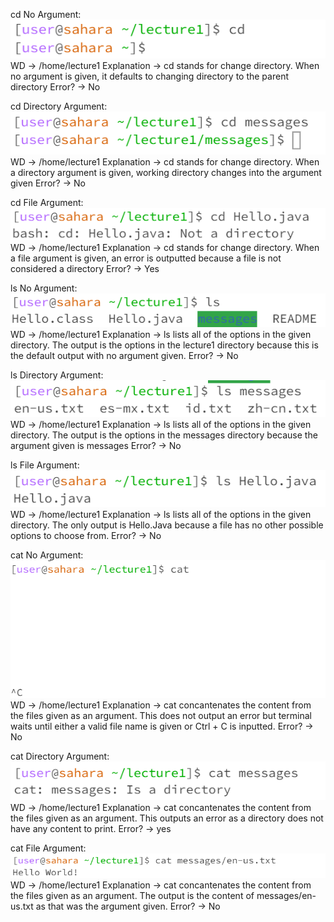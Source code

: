 cd No Argument:
![Image](cdNoArg.png)
WD -> /home/lecture1
Explanation -> cd stands for change directory. When no argument is given, it defaults to changing directory to the parent directory
Error? -> No

cd Directory Argument:
![Image](cdDirArg.png)
WD -> /home/lecture1
Explanation -> cd stands for change directory. When a directory argument is given, working directory changes into the argument given
Error? -> No

cd File Argument:
![Image](cdFileArg.png)
WD -> /home/lecture1
Explanation ->  cd stands for change directory. When a file argument is given, an error is outputted because a file is not considered a directory
Error? -> Yes

ls No Argument:
![Image](lsNoArg.png)
WD -> /home/lecture1
Explanation -> ls lists all of the options in the given directory. The output is the options in the lecture1 directory because this is the default output with no argument given.
Error? -> No

ls Directory Argument:
![Image](lsDirArg.png)
WD -> /home/lecture1
Explanation -> ls lists all of the options in the given directory. The output is the options in the messages directory because the argument given is messages
Error? -> No

ls File Argument:
![Image](lsFileArg.png)
WD -> /home/lecture1
Explanation -> ls lists all of the options in the given directory. The only output is Hello.Java because a file has no other possible options to choose from.
Error? -> No

cat No Argument:
![Image](catNoArg.png)
WD -> /home/lecture1
Explanation -> cat concantenates the content from the files given as an argument. This does not output an error but terminal waits until either a valid file name is given or Ctrl + C is inputted.
Error? -> No

cat Directory Argument:
![Image](catDirArg.png)
WD -> /home/lecture1
Explanation -> cat concantenates the content from the files given as an argument. This outputs an error as a directory does not have any content to print.
Error? -> yes

cat File Argument:
![Image](catFileArg.png)
WD -> /home/lecture1
Explanation -> cat concantenates the content from the files given as an argument. The output is the content of messages/en-us.txt as that was the argument given.
Error? -> No
